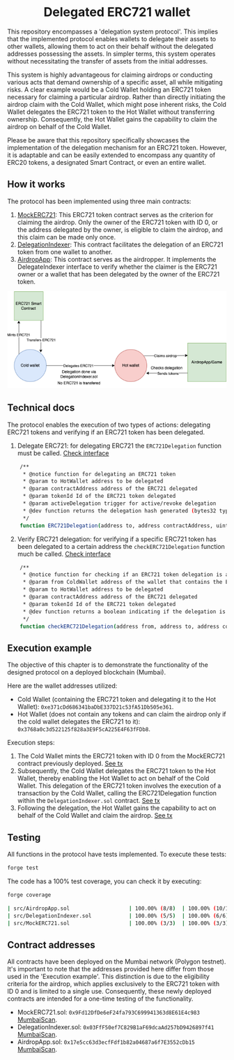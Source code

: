 # <h1 align="center"> Delegated ERC721 wallet </h1>

This repository encompasses a 'delegation system protocol'. This implies that the implemented protocol enables wallets to delegate their assets to other wallets, allowing them to act on their behalf without the delegated addresses possessing the assets. In simpler terms, this system operates without necessitating the transfer of assets from the initial addresses.

This system is highly advantageous for claiming airdrops or conducting various acts that demand ownership of a specific asset, all while mitigating risks. A clear example would be a Cold Wallet holding an ERC721 token necessary for claiming a particular airdrop. Rather than directly initiating the airdrop claim with the Cold Wallet, which might pose inherent risks, the Cold Wallet delegates the ERC721 token to the Hot Wallet without transferring ownership. Consequently, the Hot Wallet gains the capability to claim the airdrop on behalf of the Cold Wallet.

Please be aware that this repository specifically showcases the implementation of the delegation mechanism for an ERC721 token. However, it is adaptable and can be easily extended to encompass any quantity of ERC20 tokens, a designated Smart Contract, or even an entire wallet.

## How it works

The protocol has been implemented using three main contracts:

1. [MockERC721](https://github.com/JMariadlcs/delegated-wallet/blob/main/src/MockERC721.sol): This ERC721 token contract serves as the criterion for claiming the airdrop. Only the owner of the ERC721 token with ID 0, or the address delegated by the owner, is eligible to claim the airdrop, and this claim can be made only once.
2. [DelegationIndexer](https://github.com/JMariadlcs/delegated-wallet/blob/main/src/DelegationIndexer.sol): This contract facilitates the delegation of an ERC721 token from one wallet to another.
3. [AirdropApp](https://github.com/JMariadlcs/delegated-wallet/blob/main/src/AirdropApp.sol): This contract serves as the airdropper. It implements the DelegateIndexer interface to verify whether the claimer is the ERC721 owner or a wallet that has been delegated by the owner of the ERC721 token.

![Delegate](https://github.com/JMariadlcs/delegated-wallet/blob/main/diagrams/DelegateWallet.png)
## Technical docs

The protocol enables the execution of two types of actions: delegating ERC721 tokens and verifying if an ERC721 token has been delegated.

1. Delegate ERC721: for delegating ERC721 the `ERC721Delegation` function must be called. [Check interface](https://github.com/JMariadlcs/delegated-wallet/blob/main/src/interfaces/IDelegationIndexer.sol#L6-L14)

```bash
    /** 
     * @notice function for delegating an ERC721 token
     * @param to HotWallet address to be delegated
     * @param contractAddress address of the ERC721 delegated
     * @param tokenId Id of the ERC721 token delegated
     * @param activeDelegation trigger for active/revoke delegation
     * @dev function returns the delegation hash generated (bytes32 type)
     */
    function ERC721Delegation(address to, address contractAddress, uint32 tokenId, bool activeDelegation) external returns (bytes32);
```

2. Verify ERC721 delegation: for verifying if a specific ERC721 token has been delegated to a certain address the `checkERC721Delegation` function much be called. [Check interface](https://github.com/JMariadlcs/delegated-wallet/blob/main/src/interfaces/IDelegationIndexer.sol#L16-L24)

```bash
    /** 
     * @notice function for checking if an ERC721 token delegation is active
     * @param from ColdWallet address of the wallet that contains the ERC721 token
     * @param to HotWallet address to be delegated
     * @param contractAddress address of the ERC721 delegated
     * @param tokenId Id of the ERC721 token delegated
     * @dev function returns a boolean indicating if the delegation is active or not
     */
    function checkERC721Delegation(address from, address to, address contractAddress, uint32 tokenId) external view returns(bool);
```

## Execution example
The objective of this chapter is to demonstrate the functionality of the designed protocol on a deployed blockchain (Mumbai).

Here are the wallet addresses utilized:

- Cold Wallet (containing the ERC721 token and delegating it to the Hot Wallet): `0xe371cDd686341baDbE337D21c53fA51Db505e361`.
- Hot Wallet (does not contain any tokens and can claim the airdrop only if the cold wallet delegates the ERC721 to it): `0x3768a0c3d522125f828a3E9F5cA225E4F63fFDb8`.

Execution steps:
1. The Cold Wallet mints the ERC721 token with ID 0 from the MockERC721 contract previously deployed. [See tx](https://mumbai.polygonscan.com/tx/0x80ece190a62439e6831a14753b7f49e888efca93b72f78bc1d20e3a785aa024b)
2. Subsequently, the Cold Wallet delegates the ERC721 token to the Hot Wallet, thereby enabling the Hot Wallet to act on behalf of the Cold Wallet. This delegation of the ERC721 token involves the execution of a transaction by the Cold Wallet, calling the ERC721Delegation function within the `DelegationIndexer.sol` contract. [See tx](https://mumbai.polygonscan.com/tx/0x128f5b0b0c3a719154dcc7e9e91e256cdc2f2afab812646b9576cbc2f29b8af6)
3. Following the delegation, the Hot Wallet gains the capability to act on behalf of the Cold Wallet and claim the airdrop. [See tx](https://mumbai.polygonscan.com/tx/0xe130dac5c9b86eae4df864ce255a95fed13b0cd7a3a5ee77e1fc74686c3a931f)

## Testing
All functions in the protocol have tests implemented. To execute these tests:

```bash
forge test
```

The code has a 100% test coverage, you can check it by executing:

```bash
forge coverage
```

```bash
| src/AirdropApp.sol                   | 100.00% (8/8)  | 100.00% (10/10) | 100.00% (4/4) | 100.00% (1/1) |
| src/DelegationIndexer.sol            | 100.00% (5/5)  | 100.00% (6/6)   | 100.00% (2/2) | 100.00% (2/2) |
| src/MockERC721.sol                   | 100.00% (3/3)  | 100.00% (3/3)   | 100.00% (0/0) | 100.00% (1/1) |
```

## Contract addresses
All contracts have been deployed on the Mumbai network (Polygon testnet). It's important to note that the addresses provided here differ from those used in the 'Execution example'. This distinction is due to the eligibility criteria for the airdrop, which applies exclusively to the ERC721 token with ID 0 and is limited to a single use. Consequently, these newly deployed contracts are intended for a one-time testing of the functionality.

- MockERC721.sol: `0x9Fd12DfDe6eF24fa793C699941363d8E61E4c983` [MumbaiScan](https://mumbai.polygonscan.com/address/0x9Fd12DfDe6eF24fa793C699941363d8E61E4c983).
- DelegationIndexer.sol: `0x03FfF50ef7C829B1aF69dcaAd257bD9426897f41` [MumbaiScan](https://mumbai.polygonscan.com/address/0x03FfF50ef7C829B1aF69dcaAd257bD9426897f41).
- AirdropApp.sol: `0x17e5cc63d3ecfFdf1b82a04687a6f7E3552cDb15` [MumbaiScan](https://mumbai.polygonscan.com/address/0x17e5cc63d3ecfFdf1b82a04687a6f7E3552cDb15).